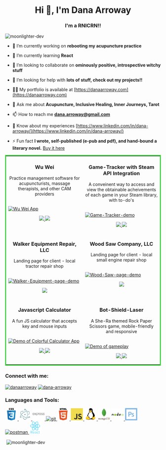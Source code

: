<h1 align="center">Hi 👋, I'm Dana Arroway</h1>
<h3 align="center">I'm a RNICRN!!</h3>

<p align="left"> <img src="https://komarev.com/ghpvc/?username=moonlighter-dev&label=Profile%20views&color=0e75b6&style=flat" alt="moonlighter-dev" /> </p>

- 🔭 I’m currently working on **rebooting my acupuncture practice**

- 🌱 I’m currently learning **React**

- 👯 I’m looking to collaborate on **ominously positive, introspective witchy stuff**

- 🤝 I’m looking for help with **lots of stuff, check out my projects!!**

- 👨‍💻 My portfolio is available at [https://danaarroway.com](https://danaarroway.com)

- 💬 Ask me about **Acupuncture, Inclusive Healing, Inner Journeys, Tarot**

- 📫 How to reach me **dana.arroway@gmail.com**

- 📄 Know about my experiences [https://www.linkedin.com/in/dana-arroway/](https://www.linkedin.com/in/dana-arroway/)

- ⚡ Fun fact **I wrote, self-published (e-pub and pdf), and hand-bound a literary novel.** <a href="https://www.amazon.com/Crow-Hunter-Doc-Hair-ebook/dp/B0CB4VD5W8/ref=sr_1_1?crid=21NLHN6Q1ZN1B&keywords=crow+hunter+doc+hair&qid=1696961974&s=digital-text&sprefix=crow+hunter+doc+hair%2Cdigital-text%2C153&sr=1-1">Buy it here</a>

<table bordercolor="#32CD32">
        <tr>
            <td width="50%" valign="top">
                <h3 align="center">Wu Wei</h3>
                <p align="center">Practice management software for acupuncturists, massage therapists, and other CAM providers</p>
                <br />
                    <a target="_blank" href="#">
                    <img src="https://github.com/moonlighter-dev/wu-wei/blob/main/public/images/wu-wei-demo.gif" width="100%"  alt="Wu Wei App"/>
                </a>
                <br />
                <p align="center">
                     <a href="https://github.com/moonlighter-dev/wu-wei/" target="_blank">
                        <img src="https://img.shields.io/static/v1?label=|&message=REPO&color=23555f&style=plastic&logo=github&logo-color=white"/>
                    </a>
                    <a href="https://wu-wei.onrender.com/" target="_blank">
                        <img src="https://img.shields.io/static/v1?label=|&message=WEBSITE&color=23555f&style=plastic&logo=html5&logo-color=white"/>
                    </a>
            </td>
            <td width="50%" valign="top">
                <h3 align="center">Game-Tracker with Steam API Integration</h3>
                <p align="center">A conveinent way to access and view the obtainable acheivements of each game in your Steam library, with to-do's</p>
                <br />
                    <a target="_blank" href="https://game-tracker-100devs.herokuapp.com">
                    <img src="https://github.com/d-herz/todo-mvc-auth-local/raw/main/game-tracker.gif" width="100%"  alt="Game-Tracker-demo"/>
                </a>
                <br />
                <p align="center">
                    <a href="https://github.com/d-herz/todo-mvc-auth-local" target="_blank">
                        <img src="https://img.shields.io/static/v1?label=|&message=REPO&color=23555f&style=plastic&logo=github&logo-color=white"/>
                    </a>
                    <a href="https://game-tracker-100devs.herokuapp.com" target="_blank">
                        <img src="https://img.shields.io/static/v1?label=|&message=WEBSITE&color=23555f&style=plastic&logo=html5&logo-color=white"/>
                    </a>
            </td>
<!--             <td width="50%" valign="top">
                <h3 align="center">Not A POS</h3>
                <p align="center">Point of Sale system with cash register, inventory management, and accounts receivable</p>
                <br />
                    <a target="_blank" href="*">
                    <img src="#" width="100%"  alt="Not A POS App"/>
                </a>
                <br />
                <p align="center">
                    <a href="https://github.com/moonlighter-dev/not-a-pos/" target="_blank">
                        <img src="https://img.shields.io/static/v1?label=|&message=REPO&color=23555f&style=plastic&logo=github&logo-color=white"/>
                    </a>
                    <a href="https://not-a-pos.netlify.app" target="_blank">
                        <img src="https://img.shields.io/static/v1?label=|&message=WEBSITE&color=23555f&style=plastic&logo=html5&logo-color=white"/>
                    </a>
                </p>
            </td> -->
        </tr>
        <tr>
            <td width="50%" valign="top">
                <h3 align="center">Walker Equipment Repair, LLC</h3>
                <p align="center">Landing page for client - local tractor repair shop</p>
                <br />
                    <a target="_blank" href="https://walkerequip.com">
                    <img src="https://github.com/moonlighter-dev/moonlighter-dev.github.io/blob/main/images/wer-demo.gif" width="100%"  alt="Walker-Equipment-page-demo"/>
                </a>
                <br />
                <p align="center">
                    <a href="https://walkerequip.com" target="_blank">
                        <img src="https://img.shields.io/static/v1?label=|&message=WEBSITE&color=23555f&style=plastic&logo=html5&logo-color=white"/>
                    </a>
                </p>
            </td>
            <td width="50%" valign="top">
                <h3 align="center">Wood Saw Company, LLC</h3>
                <p align="center">Landing page for client - local small engine repair shop</p>
                <br />
                    <a target="_blank" href="https://woodsaw.co">
                    <img src="https://github.com/moonlighter-dev/moonlighter-dev.github.io/blob/main/images/wood-saw-demo.gif" width="100%"  alt="Wood-Saw-page-demo"/>
                </a>
                <br />
                <p align="center">
                    <a href="https://woodsaw.co" target="_blank">
                        <img src="https://img.shields.io/static/v1?label=|&message=WEBSITE&color=23555f&style=plastic&logo=html5&logo-color=white"/>
                    </a>
                </p>
            </td>
        </tr>
        <tr>
            <td width="50%" valign="top">
                <h3 align="center">Javascript Calculator</h3>
                <p align="center">A fun JS calculator that accepts key and mouse inputs</p>
                <br />
                    <a target="_blank" href="https://colorful-calc.netlify.app">
                    <img src="https://colorful-calc.netlify.app/javascript-calc-wide.gif" width="100%"  alt="Demo of Colorful Calculator App"/>
                </a>
                <br />
                <p align="center">
                    <a href="https://github.com/moonlighter-dev/javascript-calc" target="_blank">
                        <img src="https://img.shields.io/static/v1?label=|&message=REPO&color=23555f&style=plastic&logo=github&logo-color=white"/>
                    </a>
                    <a href="https://colorful-calc.netlify.app" target="_blank">
                        <img src="https://img.shields.io/static/v1?label=|&message=WEBSITE&color=23555f&style=plastic&logo=html5&logo-color=white"/>
                    </a>
            </td>
            <td width="50%" valign="top">
                <h3 align="center">Bot-Shield-Laser</h3>
                <p align="center">A She-Ra themed Rock Paper Scissors game, mobile-friendly and responsive</p>
                <br />
                    <a target="_blank" href="https://bot-shield-laser.netlify.app/">
                    <img src="https://bot-shield-laser.netlify.app/bot-shield-laser.gif" width="100%"  alt="Demo of gameplay"/>
                </a>
                <br />
                <p align="center">
                    <a href="https://github.com/moonlighter-dev/bot-shield-laser" target="_blank">
                        <img src="https://img.shields.io/static/v1?label=|&message=REPO&color=23555f&style=plastic&logo=github&logo-color=white"/>
                    </a>
                    <a href="https://bot-shield-laser.netlify.app/" target="_blank">
                        <img src="https://img.shields.io/static/v1?label=|&message=WEBSITE&color=23555f&style=plastic&logo=html5&logo-color=white"/>
                    </a>
                </p>
            </td>
        </tr>
    </table>

<h3 align="left">Connect with me:</h3>
<p align="left">
<a href="https://twitter.com/danaarroway" target="blank"><img align="center" src="https://raw.githubusercontent.com/rahuldkjain/github-profile-readme-generator/master/src/images/icons/Social/twitter.svg" alt="danaarroway" height="30" width="40" /></a>
<a href="https://linkedin.com/in/dana-arroway" target="blank"><img align="center" src="https://raw.githubusercontent.com/rahuldkjain/github-profile-readme-generator/master/src/images/icons/Social/linked-in-alt.svg" alt="dana-arroway" height="30" width="40" /></a>
</p>

<h3 align="left">Languages and Tools:</h3>
<p align="left"> <a href="https://www.w3schools.com/css/" target="_blank" rel="noreferrer"> <img src="https://raw.githubusercontent.com/devicons/devicon/master/icons/css3/css3-original-wordmark.svg" alt="css3" width="40" height="40"/> </a> <a href="https://www.electronjs.org" target="_blank" rel="noreferrer"> <img src="https://raw.githubusercontent.com/devicons/devicon/master/icons/electron/electron-original.svg" alt="electron" width="40" height="40"/> </a> <a href="https://expressjs.com" target="_blank" rel="noreferrer"> <img src="https://raw.githubusercontent.com/devicons/devicon/master/icons/express/express-original-wordmark.svg" alt="express" width="40" height="40"/> </a> <a href="https://git-scm.com/" target="_blank" rel="noreferrer"> <img src="https://www.vectorlogo.zone/logos/git-scm/git-scm-icon.svg" alt="git" width="40" height="40"/> </a> <a href="https://www.w3.org/html/" target="_blank" rel="noreferrer"> <img src="https://raw.githubusercontent.com/devicons/devicon/master/icons/html5/html5-original-wordmark.svg" alt="html5" width="40" height="40"/> </a> <a href="https://developer.mozilla.org/en-US/docs/Web/JavaScript" target="_blank" rel="noreferrer"> <img src="https://raw.githubusercontent.com/devicons/devicon/master/icons/javascript/javascript-original.svg" alt="javascript" width="40" height="40"/> </a> <a href="https://www.linux.org/" target="_blank" rel="noreferrer"> <img src="https://raw.githubusercontent.com/devicons/devicon/master/icons/linux/linux-original.svg" alt="linux" width="40" height="40"/> </a> <a href="https://www.mongodb.com/" target="_blank" rel="noreferrer"> <img src="https://raw.githubusercontent.com/devicons/devicon/master/icons/mongodb/mongodb-original-wordmark.svg" alt="mongodb" width="40" height="40"/> </a> <a href="https://nodejs.org" target="_blank" rel="noreferrer"> <img src="https://raw.githubusercontent.com/devicons/devicon/master/icons/nodejs/nodejs-original-wordmark.svg" alt="nodejs" width="40" height="40"/> </a> <a href="https://www.photoshop.com/en" target="_blank" rel="noreferrer"> <img src="https://raw.githubusercontent.com/devicons/devicon/master/icons/photoshop/photoshop-line.svg" alt="photoshop" width="40" height="40"/> </a> <a href="https://postman.com" target="_blank" rel="noreferrer"> <img src="https://www.vectorlogo.zone/logos/getpostman/getpostman-icon.svg" alt="postman" width="40" height="40"/> </a> <a href="https://reactjs.org/" target="_blank" rel="noreferrer"> <img src="https://raw.githubusercontent.com/devicons/devicon/master/icons/react/react-original-wordmark.svg" alt="react" width="40" height="40"/> </a> </p>

<p>&nbsp;<img align="center" src="https://github-readme-stats.vercel.app/api?username=moonlighter-dev&show_icons=true&locale=en" alt="moonlighter-dev" /></p>
